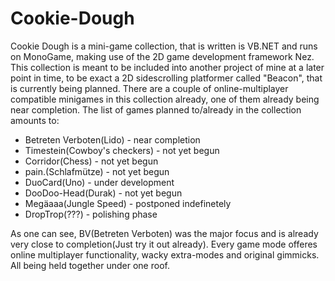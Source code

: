 # Cookie-Dough
Cookie Dough is a mini-game collection, that is written is VB.NET and runs on MonoGame, making use of the 2D game development framework Nez.
This collection is meant to be included into another project of mine at a later point in time, to be exact a 2D sidescrolling platformer called "Beacon", that is currently being planned.
There are a couple of online-multiplayer compatible minigames in this collection already, one of them already being near completion.
The list of games planned to/already in the collection amounts to:

* Betreten Verboten(Lido) - near completion
* Timestein(Cowboy's checkers) - not yet begun
* Corridor(Chess) - not yet begun
* pain.(Schlafmütze) - not yet begun
* DuoCard(Uno) - under development
* DooDoo-Head(Durak) - not yet begun
* Megäaaa(Jungle Speed) - postponed indefinetely
* DropTrop(???) - polishing phase

As one can see, BV(Betreten Verboten) was the major focus and is already very close to completion(Just try it out already).
Every game mode offeres online multiplayer functionality, wacky extra-modes and original gimmicks. All being held together under one roof. 

